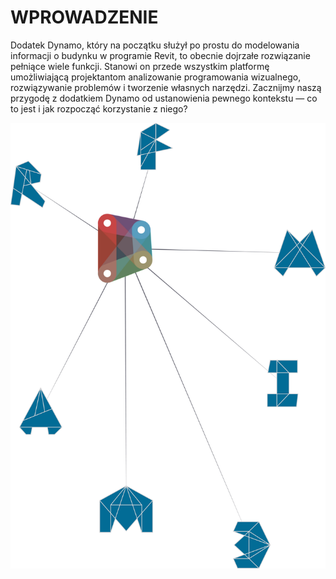 

# WPROWADZENIE

Dodatek Dynamo, który na początku służył po prostu do modelowania informacji o budynku w programie Revit, to obecnie dojrzałe rozwiązanie pełniące wiele funkcji. Stanowi on przede wszystkim platformę umożliwiającą projektantom analizowanie programowania wizualnego, rozwiązywanie problemów i tworzenie własnych narzędzi. Zacznijmy naszą przygodę z dodatkiem Dynamo od ustanowienia pewnego kontekstu — co to jest i jak rozpocząć korzystanie z niego?

![Ekosystem dodatku Dynamo](images/1/1-cover.jpg)

